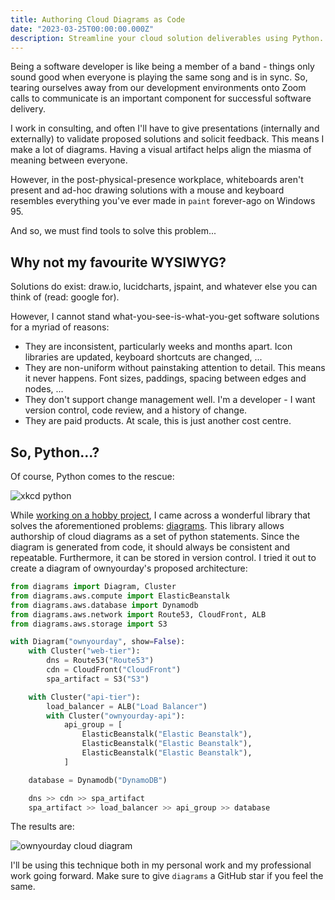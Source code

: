 ```yaml
---
title: Authoring Cloud Diagrams as Code
date: "2023-03-25T00:00:00.000Z"
description: Streamline your cloud solution deliverables using Python.
---
```


Being a software developer is like being a member of a band - things only sound good when everyone is playing the same song and is in sync.
So, tearing ourselves away from our development environments onto Zoom calls to communicate is an important component for successful software delivery.

I work in consulting, and often I'll have to give presentations (internally and externally) to validate proposed solutions and solicit feedback.
This means I make a lot of diagrams.
Having a visual artifact helps align the miasma of meaning between everyone.

However, in the post-physical-presence workplace, whiteboards aren't present and ad-hoc drawing solutions with a mouse and keyboard resembles everything you've ever made in `paint` forever-ago on Windows 95.

And so, we must find tools to solve this problem...

## Why not my favourite WYSIWYG?

Solutions do exist: draw.io, lucidcharts, jspaint, and whatever else you can think of (read: google for).

However, I cannot stand what-you-see-is-what-you-get software solutions for a myriad of reasons:

- They are inconsistent, particularly weeks and months apart. Icon libraries are updated, keyboard shortcuts are changed, ...
- They are non-uniform without painstaking attention to detail. This means it never happens. Font sizes, paddings, spacing between edges and nodes, ...
- They don't support change management well. I'm a developer - I want version control, code review, and a history of change.
- They are paid products. At scale, this is just another cost centre.

## So, Python...?

Of course, Python comes to the rescue:

![xkcd python](https://imgs.xkcd.com/comics/python.png)

While [working on a hobby project](https://github.com/laaksomavrick/ownyourday.ca), I came across a wonderful library that solves the aforementioned problems: [diagrams](https://diagrams.mingrammer.com/).
This library allows authorship of cloud diagrams as a set of python statements. Since the diagram is generated from code, it should always be consistent and repeatable.
Furthermore, it can be stored in version control.
I tried it out to create a diagram of ownyourday's proposed architecture:

```python
from diagrams import Diagram, Cluster
from diagrams.aws.compute import ElasticBeanstalk
from diagrams.aws.database import Dynamodb
from diagrams.aws.network import Route53, CloudFront, ALB
from diagrams.aws.storage import S3

with Diagram("ownyourday", show=False):
    with Cluster("web-tier"):
        dns = Route53("Route53")
        cdn = CloudFront("CloudFront")
        spa_artifact = S3("S3")

    with Cluster("api-tier"):
        load_balancer = ALB("Load Balancer")
        with Cluster("ownyourday-api"):
            api_group = [
                ElasticBeanstalk("Elastic Beanstalk"),
                ElasticBeanstalk("Elastic Beanstalk"),
                ElasticBeanstalk("Elastic Beanstalk"),
            ]

    database = Dynamodb("DynamoDB")

    dns >> cdn >> spa_artifact
    spa_artifact >> load_balancer >> api_group >> database
```

The results are:

![ownyourday cloud diagram](https://github.com/laaksomavrick/ownyourday.ca/blob/main/tools/diagrams/ownyourday.png?raw=true)

I'll be using this technique both in my personal work and my professional work going forward.
Make sure to give `diagrams` a GitHub star if you feel the same.
